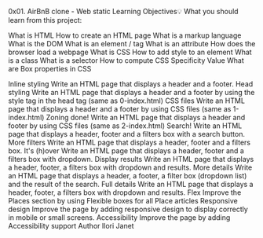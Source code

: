 0x01. AirBnB clone - Web static
Learning Objectives💡
What you should learn from this project:

What is HTML
How to create an HTML page
What is a markup language
What is the DOM
What is an element / tag
What is an attribute
How does the browser load a webpage
What is CSS
How to add style to an element
What is a class
What is a selector
How to compute CSS Specificity Value
What are Box properties in CSS

Inline styling Write an HTML page that displays a header and a footer.
Head styling Write an HTML page that displays a header and a footer by using the style tag in the head tag (same as 0-index.html)
CSS files Write an HTML page that displays a header and a footer by using CSS files (same as 1-index.html)
Zoning done! Write an HTML page that displays a header and footer by using CSS files (same as 2-index.html)
Search! Write an HTML page that displays a header, footer and a filters box with a search button.
More filters Write an HTML page that displays a header, footer and a filters box.
It's (h)over Write an HTML page that displays a header, footer and a filters box with dropdown.
Display results Write an HTML page that displays a header, footer, a filters box with dropdown and results.
More details Write an HTML page that displays a header, a footer, a filter box (dropdown list) and the result of the search.
Full details Write an HTML page that displays a header, footer, a filters box with dropdown and results.
Flex Improve the Places section by using Flexible boxes for all Place articles
Responsive design Improve the page by adding responsive design to display correctly in mobile or small screens.
Accessibility Improve the page by adding Accessibility support
Author
Ilori Janet
